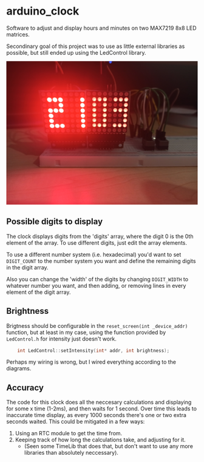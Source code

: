 # arduino_clock
Software to adjust and display hours and minutes on two MAX7219 8x8 LED matrices.

Secondinary goal of this project was to use as little external libraries as possible, but still ended up using the LedControl library.

![Figure 1-1](images/up_close.jpg?raw=true)

## Possible digits to display
The clock displays digits from the 'digits' array, where the digit 0 is the 0th element of the array. To use different digits, just edit the array elements.

To use a different number system (i.e. hexadecimal) you'd want to set `DIGIT_COUNT` to the number system you want and define the remaining digits in the digit array.

Also you can change the 'width' of the digits by changing `DIGIT_WIDTH` to whatever number you want, and then adding, or removing lines in every element of the digit array.

## Brightness
Brigtness should be configurable in the `reset_screen(int _device_addr)` function, but at least in my case, using the function provided by `LedControl.h` for intensity just doesn't work. 
```C++ 
    int LedControl::setIntensity(int* addr, int brightness);
```
Perhaps my wiring is wrong, but I wired everything according to the diagrams.
## Accuracy

The code for this clock does all the neccesary calculations and displaying for some x time (1-2ms), and then waits for 1 second. Over time this leads to inaccurate time display, as every 1000 seconds there's one or two extra seconds waited. This could be mitigated in a few ways:

1. Using an RTC module to get the time from.
2. Keeping track of how long the calculations take, and adjusting for it. 
    - (Seen some TimeLib that does that, but don't want to use any more libraries than absolutely neccessary).
